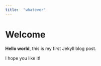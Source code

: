 ```yaml
---
title:  "whatever"
---
```


# Welcome

**Hello world**, this is my first Jekyll blog post.

I hope you like it!